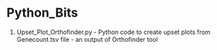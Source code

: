 # Python_Bits
1. Upset_Plot_Orthofinder.py - Python code to create upset plots from Genecount.tsv file - an output of Orthofinder tool
